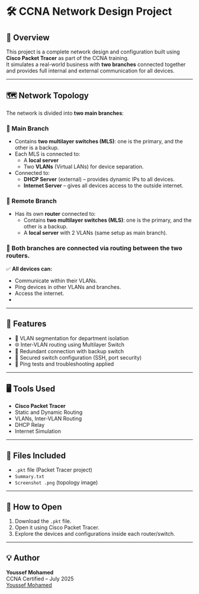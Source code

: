 # 🛠️ CCNA Network Design Project

## 📌 Overview

This project is a complete network design and configuration built using **Cisco Packet Tracer** as part of the CCNA training.  
It simulates a real-world business with **two branches** connected together and provides full internal and external communication for all devices.

---

## 🗺️ Network Topology

The network is divided into **two main branches**:

### 🔹 Main Branch
- Contains **two multilayer switches (MLS)**: one is the primary, and the other is a backup.
- Each MLS is connected to:
  - A **local server**
  - Two **VLANs** (Virtual LANs) for device separation.
- Connected to:
  - **DHCP Server** (external) – provides dynamic IPs to all devices.
  - **Internet Server** – gives all devices access to the outside internet.

### 🔹 Remote Branch
- Has its own **router** connected to:
  - Contains **two multilayer switches (MLS)**: one is the primary, and the other is a backup.
  - A **local server** with 2 VLANs (same setup as main branch).

### 🔁 Both branches are connected via **routing between the two routers**.

✅ **All devices can:**
- Communicate within their VLANs.
- Ping devices in other VLANs and branches.
- Access the internet.
- 
---

## 📌 Features

- 🔌 VLAN segmentation for department isolation  
- 🌐 Inter-VLAN routing using Multilayer Switch  
- 🔁 Redundant connection with backup switch  
- 🔐 Secured switch configuration (SSH, port security)  
- 🧪 Ping tests and troubleshooting applied  

---

## 🖥️ Tools Used
- **Cisco Packet Tracer**
- Static and Dynamic Routing
- VLANs, Inter-VLAN Routing
- DHCP Relay
- Internet Simulation

---


## 📂 Files Included

- `.pkt` file (Packet Tracer project)
- `Summary.txt` 
- `Screenshot .png` (topology image)

---

## 🚀 How to Open

1. Download the `.pkt` file.
2. Open it using Cisco Packet Tracer.
3. Explore the devices and configurations inside each router/switch.

---

## 💡 Author

**Youssef Mohamed**  
CCNA Certified – July 2025  
[Youssef Mohamed](https://www.linkedin.com/in/youssef-mohamed00/)

